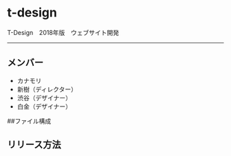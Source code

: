 # t-design
T-Design　2018年版　ウェブサイト開発

---

## メンバー
* カナモリ
* 新樹（ディレクター）
* 渋谷（デザイナー）
* 白金（デザイナー）

##ファイル構成

## リリース方法